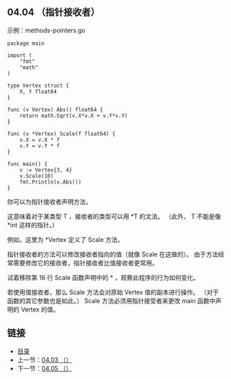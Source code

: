 ## 04.04 （指针接收者）

示例：methods-pointers.go

    package main

    import (
    	"fmt"
    	"math"
    )

    type Vertex struct {
    	X, Y float64
    }

    func (v Vertex) Abs() float64 {
    	return math.Sqrt(v.X*v.X + v.Y*v.Y)
    }

    func (v *Vertex) Scale(f float64) {
    	v.X = v.X * f
    	v.Y = v.Y * f
    }

    func main() {
    	v := Vertex{3, 4}
    	v.Scale(10)
    	fmt.Println(v.Abs())
    }

你可以为指针接收者声明方法。

这意味着对于某类型 T ，接收者的类型可以用 *T 的文法。 （此外， T 不能是像 *int 这样的指针。）

例如，这里为 *Vertex 定义了 Scale 方法。

指针接收者的方法可以修改接收者指向的值（就像 Scale 在这做的）。 由于方法经常需要修改它的接收者，指针接收者比值接收者更常用。

试着移除第 16 行 Scale 函数声明中的 * ，观察此程序的行为如何变化。

若使用值接收者，那么 Scale 方法会对原始 Vertex 值的副本进行操作。 （对于函数的其它参数也是如此。） Scale 方法必须用指针接受者来更改 main 函数中声明的 Vertex 的值。

## 链接
* [目录](https://github.com/alphaxlvii/go-zh/blob/master/tour/directory.md)
* 上一节：[04.03 （）](https://github.com/alphaxlvii/go-zh/blob/master/tour/04.03.md)
* 下一节：[04.05 （）](https://github.com/alphaxlvii/go-zh/blob/master/tour/04.05.md)
